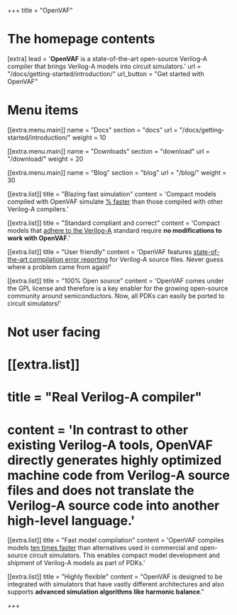 +++
title = "OpenVAF"


# The homepage contents
[extra]
lead = '<b>OpenVAF</b> is a state-of-the-art open-source Verilog-A compiler that brings Verilog-A models into circuit simulators.'
url = "/docs/getting-started/introduction/"
url_button = "Get started with OpenVAF"

# Menu items
[[extra.menu.main]]
name = "Docs"
section = "docs"
url = "/docs/getting-started/introduction/"
weight = 10

[[extra.menu.main]]
name = "Downloads"
section = "download"
url = "/download/"
weight = 20

[[extra.menu.main]]
name = "Blog"
section = "blog"
url = "/blog/"
weight = 30

[[extra.list]]
title = "Blazing fast simulation"
content = 'Compact models compiled with OpenVAF simulate <a href="/docs/details/performance"> % faster</a> than those compiled with other Verilog-A compilers.'

[[extra.list]]
title = "Standard compliant and correct"
content = 'Compact models that <a href="/docs/details/verilog-a-standard">adhere to the Verilog-A</a> standard require <b>no modifications to work with OpenVAF</b>.'

[[extra.list]]
title = "User friendly"
content = 'OpenVAF features <a href="/docs/details/ui">state-of-the-art compilation error reporting</a> for Verilog-A source files. Never guess where a problem came from again!'

[[extra.list]]
title = "100% Open source"
content = 'OpenVAF comes under the GPL license and therefore is a key enabler for the growing open-source community around semiconductors. Now, all PDKs can easily be ported to circuit simulators!'

# Not user facing
# [[extra.list]]
# title = "Real Verilog-A compiler"
# content = 'In contrast to other existing Verilog-A tools, OpenVAF directly generates highly optimized machine code from Verilog-A source files and does not translate the Verilog-A source code into another high-level language.'


[[extra.list]]
title = "Fast model compilation"
content = 'OpenVAF compiles models <a href="/docs/details/performance">ten times faster</a> than alternatives used in  commercial and open-source circuit simulators. This enables compact model development and shipment of Verilog-A models as part of PDKs.'

[[extra.list]]
title = "Highly flexible"
content = "OpenVAF is designed to be integrated with simulators that have vastly different architectures and also supports <b>advanced simulation algorithms like harmonic balance</b>."

+++
